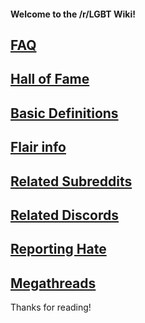 #### Welcome to the /r/LGBT Wiki!

## [FAQ](https://github.com/MissTeapot/LGBT-Wikis/blob/main/github_wiki/lgbt/faq.md)

## [Hall of Fame](https://github.com/MissTeapot/LGBT-Wikis/blob/main/github_wiki/lgbt/hall_of_fame.md)

## [Basic Definitions](https://github.com/MissTeapot/LGBT-Wikis/blob/main/github_wiki/lgbt/definitions.md)

## [Flair info](https://github.com/MissTeapot/LGBT-Wikis/blob/main/github_wiki/lgbt/flair.md)

## [Related Subreddits](https://github.com/MissTeapot/LGBT-Wikis/blob/main/github_wiki/lgbt/related.md)

## [Related Discords](https://github.com/MissTeapot/LGBT-Wikis/blob/main/github_wiki/lgbt/discord.md)

## [Reporting Hate](https://github.com/MissTeapot/LGBT-Wikis/blob/main/github_wiki/lgbt/reports.md)

## [Megathreads](https://github.com/MissTeapot/LGBT-Wikis/blob/main/github_wiki/lgbt/megathreads.md)

Thanks for reading!